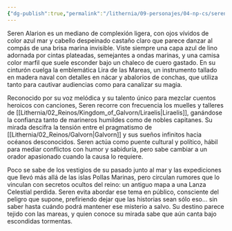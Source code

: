 ```yaml
---
{"dg-publish":true,"permalink":"/lithernia/09-personajes/04-np-cs/seren-alarion/","title":"Seren Alarion","tags":["lithernia","personaje"]}
---
```


Seren Alarion es un mediano de complexión ligera, con ojos vívidos de color azul mar y cabello despeinado castaño claro que parece danzar al compás de una brisa marina invisible. Viste siempre una capa azul de lino adornada por cintas plateadas, semejantes a ondas marinas, y una camisa color marfil que suele esconder bajo un chaleco de cuero gastado. En su cinturón cuelga la emblemática Lira de las Mareas, un instrumento tallado en madera naval con detalles en nácar y abalorios de conchas, que utiliza tanto para cautivar audiencias como para canalizar su magia.

Reconocido por su voz melódica y su talento único para mezclar cuentos heroicos con canciones, Seren recorre con frecuencia los muelles y talleres de [[Lithernia/02_Reinos/Kingdom_of_Galvorn/Liraelis\|Liraelis]], ganándose la confianza tanto de marineros humildes como de nobles capitanes. Su mirada descifra la tensión entre el pragmatismo de [[Lithernia/02_Reinos/Galvorn\|Galvorn]] y sus sueños infinitos hacia océanos desconocidos. Seren actúa como puente cultural y político, hábil para mediar conflictos con humor y sabiduría, pero sabe cambiar a un orador apasionado cuando la causa lo requiere.

Poco se sabe de los vestigios de su pasado junto al mar y las expediciones que llevó más allá de las islas Pollas Marinas, pero circulan rumores que lo vinculan con secretos ocultos del reino: un antiguo mapa a una Lanza Celestial perdida. Seren evita abordar ese tema en público, consciente del peligro que supone, prefiriendo dejar que las historias sean sólo eso... sin saber hasta cuándo podrá mantener ese misterio a salvo. Su destino parece tejido con las mareas, y quien conoce su mirada sabe que aún canta bajo escondidas tormentas.